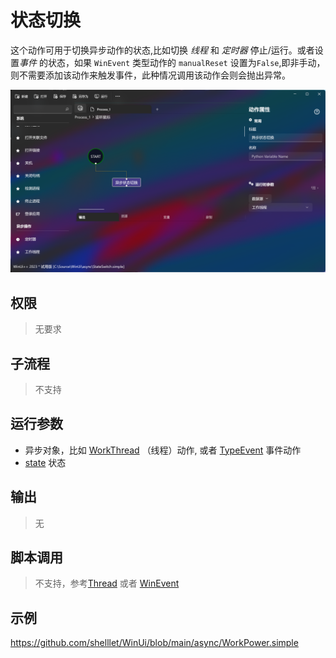 # 状态切换 
这个动作可用于切换异步动作的状态,比如切换 *线程* 和 *定时器* 停止/运行。或者设置*事件* 的状态，如果 `WinEvent` 类型动作的 `manualReset` 设置为`False`,即非手动，则不需要添加该动作来触发事件，此种情况调用该动作会则会抛出异常。

![WorkPower](./images/05.png ':size=90%')

## 权限
> 无要求

## 子流程

> 不支持

## 运行参数
* 异步对象，比如 [WorkThread](../../actions/async/WorkThread.md) （线程）动作, 或者 [TypeEvent](../../actions/type/TypeEvent.md) 事件动作
* [state](../../enums/PowerState.md) 状态

## 输出

>   无


## 脚本调用

> 不支持，参考[Thread](./types/Thread.md) 或者 [WinEvent](./types/WinEvent.md)

## 示例

https://github.com/shelllet/WinUi/blob/main/async/WorkPower.simple


